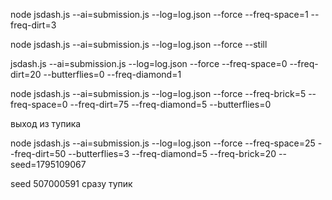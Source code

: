 
node jsdash.js --ai=submission.js --log=log.json --force --freq-space=1 --freq-dirt=3

node jsdash.js --ai=submission.js --log=log.json --force --still

jsdash.js --ai=submission.js --log=log.json --force --freq-space=0 --freq-dirt=20 --butterflies=0 --freq-diamond=1

node jsdash.js --ai=submission.js --log=log.json --force --freq-brick=5 --freq-space=0 --freq-dirt=75 --freq-diamond=5 --butterflies=0

выход из тупика

node jsdash.js --ai=submission.js --log=log.json --force --freq-space=25 --freq-dirt=50 --butterflies=3 --freq-diamond=5 --freq-brick=20 --seed=1795109067


 seed 507000591 сразу тупик

